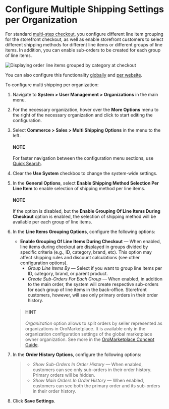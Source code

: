 <a id="user-guide-system-configuration-commerce-sales-multi-shipping-org"></a>

# Configure Multiple Shipping Settings per Organization

For standard [multi-step checkout](../../../../../../../concept-guides/administration/checkout/index.md#checkout-guide-multi-page), you configure different line item grouping for the storefront checkout, as well as enable storefront customers to select different shipping methods for different line items or different groups of line items. In addition, you can enable sub-orders to be created for each group of line items.

![Displaying order line items grouped by category at checkout](user/img/system/config_commerce/sales/multi-shipping-storefront.png)

You can also configure this functionality [globally](../../../../../configuration/commerce/sales/global-multi-shipping.md#user-guide-system-configuration-commerce-sales-multi-shipping) and [per website](../../../../../websites/web-configuration/commerce/sales/website-multi-shipping.md#user-guide-system-configuration-commerce-sales-multi-shipping-website).

To configure multi shipping per organization:

1. Navigate to **System > User Management > Organizations** in the main menu.
2. For the necessary organization, hover over the <i class="fa fa-ellipsis-h fa-lg" aria-hidden="true"></i> **More Options** menu to the right of the necessary organization and click <i class="fas fa-cog" aria-hidden="true"></i> to start editing the configuration.
3. Select **Commerce > Sales > Multi Shipping Options** in the menu to the left.

   #### NOTE
   For faster navigation between the configuration menu sections, use [Quick Search](../../../../../configuration/quick-search.md#user-guide-system-configuration-quick-search).
4. Clear the **Use System** checkbox to change the system-wide settings.
5. In the **General Options**, select **Enable Shipping Method Selection Per Line Item** to enable selection of shipping method per line items.

   #### NOTE
   If the option is disabled, but the **Enable Grouping Of Line Items During Checkout** option is enabled, the selection of shipping method will be available per each group of line items.
6. In the **Line Items Grouping Options**, configure the following options:
   * **Enable Grouping Of Line Items During Checkout** — When enabled, line items during checkout are displayed in groups divided by specific criteria (e.g., ID, category, brand, etc). This option may affect shipping rules and discount calculations (see other configuration options).
     * *Group Line Items By* — Select if you want to group line items per ID, category, brand, or parent product.
     * *Create Sub-Orders For Each Group* — When enabled, in addition to the main order, the system will create respective sub-orders for each group of line items in the back-office. Storefront customers, however, will see only primary orders in their order history.

   > #### HINT
   > *Organization* option allows to split orders by seller represented as organizations in OroMarketplace. It is available only in the organization configuration settings of the global marketplace owner organization. See more in the [OroMarketplace Concept Guide](../../../../../../../concept-guides/business-models/marketplace/index.md#concept-guide-oro-marketplace).
7. In the **Order History Options**, configure the following options:
   > * *Show Sub-Orders In Order History* — When enabled, customers can see only sub-orders in their order history. Primary orders will be hidden.
   > * *Show Main Orders In Order History* — When enabled, customers can see both the primary order and its sub-orders in their order history.
8. Click **Save Settings**.

<!-- fa-bars = fa-navicon -->
<!-- Ic Tiles is used as Set As Default in saved views, and as tiles in display layout options -->
<!-- IcPencil refers to Rename in Commerce and Inline Editing in CRM -->
<!-- Check mark in the square. -->
<!-- SortDesc is also used as drop-down arrow -->
<!-- A -->
<!-- B -->
<!-- C -->
<!-- D -->
<!-- E -->
<!-- F -->
<!-- G -->
<!-- H -->
<!-- I -->
<!-- L -->
<!-- M -->
<!-- P -->
<!-- R -->
<!-- S -->
<!-- T -->
<!-- U -->
<!-- Z -->
